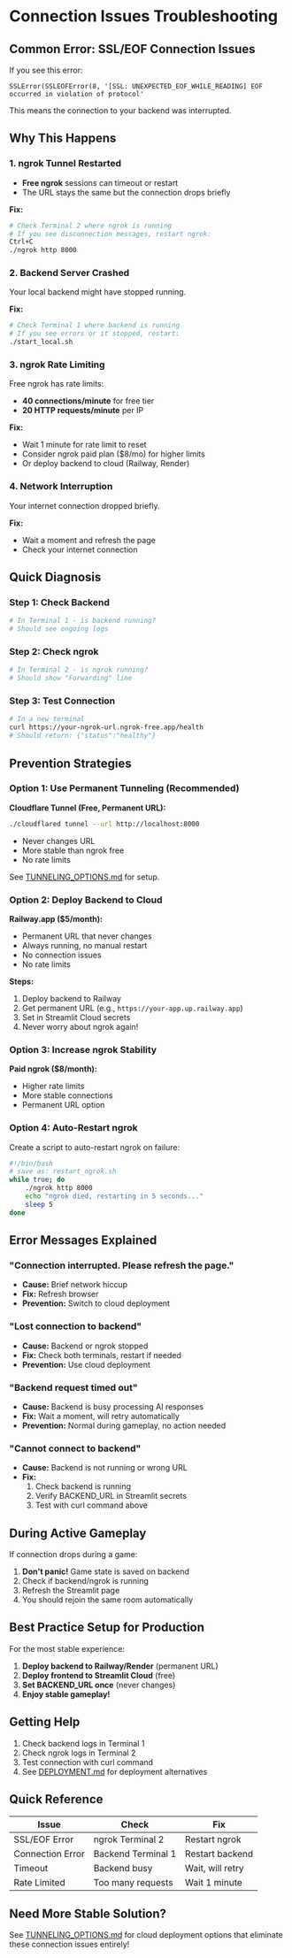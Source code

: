 # Connection Issues Troubleshooting

## Common Error: SSL/EOF Connection Issues

If you see this error:
```
SSLError(SSLEOFError(8, '[SSL: UNEXPECTED_EOF_WHILE_READING] EOF occurred in violation of protocol'
```

This means the connection to your backend was interrupted.

## Why This Happens

### 1. ngrok Tunnel Restarted
- **Free ngrok** sessions can timeout or restart
- The URL stays the same but the connection drops briefly

**Fix:**
```bash
# Check Terminal 2 where ngrok is running
# If you see disconnection messages, restart ngrok:
Ctrl+C
./ngrok http 8000
```

### 2. Backend Server Crashed
Your local backend might have stopped running.

**Fix:**
```bash
# Check Terminal 1 where backend is running
# If you see errors or it stopped, restart:
./start_local.sh
```

### 3. ngrok Rate Limiting
Free ngrok has rate limits:
- **40 connections/minute** for free tier
- **20 HTTP requests/minute** per IP

**Fix:**
- Wait 1 minute for rate limit to reset
- Consider ngrok paid plan ($8/mo) for higher limits
- Or deploy backend to cloud (Railway, Render)

### 4. Network Interruption
Your internet connection dropped briefly.

**Fix:**
- Wait a moment and refresh the page
- Check your internet connection

## Quick Diagnosis

### Step 1: Check Backend
```bash
# In Terminal 1 - is backend running?
# Should see ongoing logs
```

### Step 2: Check ngrok
```bash
# In Terminal 2 - is ngrok running?
# Should show "Forwarding" line
```

### Step 3: Test Connection
```bash
# In a new terminal
curl https://your-ngrok-url.ngrok-free.app/health
# Should return: {"status":"healthy"}
```

## Prevention Strategies

### Option 1: Use Permanent Tunneling (Recommended)

**Cloudflare Tunnel (Free, Permanent URL):**
```bash
./cloudflared tunnel --url http://localhost:8000
```
- Never changes URL
- More stable than ngrok free
- No rate limits

See [TUNNELING_OPTIONS.md](TUNNELING_OPTIONS.md) for setup.

### Option 2: Deploy Backend to Cloud

**Railway.app ($5/month):**
- Permanent URL that never changes
- Always running, no manual restart
- No connection issues
- No rate limits

**Steps:**
1. Deploy backend to Railway
2. Get permanent URL (e.g., `https://your-app.up.railway.app`)
3. Set in Streamlit Cloud secrets
4. Never worry about ngrok again!

### Option 3: Increase ngrok Stability

**Paid ngrok ($8/month):**
- Higher rate limits
- More stable connections
- Permanent URL option

### Option 4: Auto-Restart ngrok

Create a script to auto-restart ngrok on failure:

```bash
#!/bin/bash
# save as: restart_ngrok.sh
while true; do
    ./ngrok http 8000
    echo "ngrok died, restarting in 5 seconds..."
    sleep 5
done
```

## Error Messages Explained

### "Connection interrupted. Please refresh the page."
- **Cause:** Brief network hiccup
- **Fix:** Refresh browser
- **Prevention:** Switch to cloud deployment

### "Lost connection to backend"
- **Cause:** Backend or ngrok stopped
- **Fix:** Check both terminals, restart if needed
- **Prevention:** Use cloud deployment

### "Backend request timed out"
- **Cause:** Backend is busy processing AI responses
- **Fix:** Wait a moment, will retry automatically
- **Prevention:** Normal during gameplay, no action needed

### "Cannot connect to backend"
- **Cause:** Backend is not running or wrong URL
- **Fix:** 
  1. Check backend is running
  2. Verify BACKEND_URL in Streamlit secrets
  3. Test with curl command above

## During Active Gameplay

If connection drops during a game:

1. **Don't panic!** Game state is saved on backend
2. Check if backend/ngrok is running
3. Refresh the Streamlit page
4. You should rejoin the same room automatically

## Best Practice Setup for Production

For the most stable experience:

1. **Deploy backend to Railway/Render** (permanent URL)
2. **Deploy frontend to Streamlit Cloud** (free)
3. **Set BACKEND_URL once** (never changes)
4. **Enjoy stable gameplay!**

## Getting Help

1. Check backend logs in Terminal 1
2. Check ngrok logs in Terminal 2
3. Test connection with curl command
4. See [DEPLOYMENT.md](DEPLOYMENT.md) for deployment alternatives

## Quick Reference

| Issue | Check | Fix |
|-------|-------|-----|
| SSL/EOF Error | ngrok Terminal 2 | Restart ngrok |
| Connection Error | Backend Terminal 1 | Restart backend |
| Timeout | Backend busy | Wait, will retry |
| Rate Limited | Too many requests | Wait 1 minute |

## Need More Stable Solution?

See [TUNNELING_OPTIONS.md](TUNNELING_OPTIONS.md) for cloud deployment options that eliminate these connection issues entirely!

